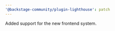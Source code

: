 ```yaml
---
'@backstage-community/plugin-lighthouse': patch
---
```


Added support for the new frontend system.

